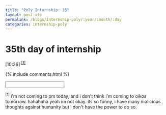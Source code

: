 ```yaml
---
title: "Poly Internship: 35"
layout: post-itp
permalink: /blogs/internship-poly/:year/:month/:day
categories: internship-poly
---
```

# 35th day of internship

<span class="timestamp">[10:26]</span> <sup><a href="#1">[1]</a></sup> 


{% include comments.html %}

<input id="password-input" type="password" class="text-secret" onkeyup="unlock()">

<span class="disable-selection" id="truth" style="display:block;"><sup id="1">[1]</sup> i'm not coming to pm today, and i don't think i'm coming to oikos tomorrow. hahahaha yeah im not okay. its so funny, i have many malicious thoughts against humanity but i don't have the power to do so.</span>